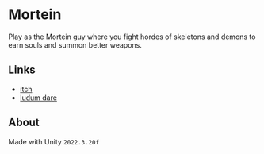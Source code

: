 # Mortein
Play as the Mortein guy where you fight hordes of skeletons and demons to earn souls and summon better weapons.

## Links
- [itch](https://tishie5.itch.io/mortein)
- [ludum dare](https://ldjam.com/events/ludum-dare/55/mortein)

## About
Made with Unity `2022.3.20f`
